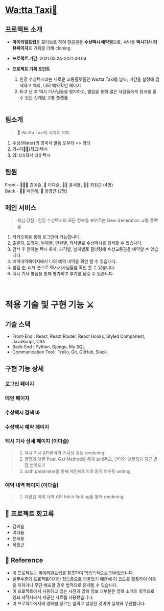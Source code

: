 # [Wa:tta Taxi🚤](https://youtu.be/1TwI_AG3N6Y)

## 프로젝트 소개
- **마이리얼트립**을 모티브로 하여 항공권을 **수상택시 예약권**으로, 숙박을 **택시기사 리뷰페이지**로 기획을 더해 cloning.
- **프로젝트 기간**: 2021.05.24-2021.06.04
- **프로젝트 기획 포인트**
  1. 한강 수상택시라는 새로운 교통플랫폼인 Wa:tta Taxi를 날짜, 기간을 설정해 검색하고 예약, 나의 예약확인 페이지
  2. 타고 난 후 택시 기사님들을 평가하고, 별점을 통해 많은 사람들에게 정보를 줄 수 있는 신개념 교통 플랫폼
  
  <br>

## 팀소개

>  🚤 Wa:tta Taxi의 세가지 의미 
  1. 수상(Water)의 영국식 발음 오우타 => 와타 
  2. 와~따👍🏻(최고)택시
  3. 와! 타!(와서 타!) 택시



## 팀원

Front - 🧚🏻‍♀️ 김예슬, 🐬 이다슬, 🧔🏻 윤세용, 🙋🏻 최원근 (4명) <br>
Back - 💃🏻 박은혜, 🐑 양영건 (2명)



## 메인 서비스

> 핵심 강점 : 한강 수상택시의 모든 정보를 보여주는 New Generation 교통 플랫폼
1. 카카오톡을 통해 로그인이 가능합니다. 
2. 출발지, 도착지, 날짜별, 인원별, 좌석별로 수상택시를 검색할 수 있습니다. 
3. 검색 후 원하는 택시 회사, 가격별, 날짜별로 필터링해 수상교통권을 예약할 수 있습니다. 
4. 예약내역페이지에서 나의 예약 내역을 확인 할 수 있습니다. 
5. 별점 순, 리뷰 순으로 택시기사님들을 확인 할 수 있습니다. 
6. 택시 기사 별점을 통해 평가하고 후기를 남길 수 있습니다. 

<br>

# 적용 기술 및 구현 기능 ⚔️
## 기술 스택
- Front-End : React, React Router, React Hooks, Styled Component, JavaScript, CRA
- Back-End : Python, Django, My SQL
- Communication Tool : Trello, Git, GitHub, Slack

## 구현 기능 상세
### 로그인 페이지 
### 메인 페이지
### 수상택시 검색 바
### 수상택시 예약 페이지
### 택시 기사 상세 페이지 (이다슬)
>1. 택시 기사 API받아와 기사님 정보 rendering
>2. 별점과 댓글 Post, Get Method를 통해 보내주고, 받아와 댓글창과 평균 별점 받아오기
>3. path parameter를 통해 메인페이지와 동적 라우팅 setting
### 예약 내역 페이지 (이다슬)
>1. 저장된 예약 내역 API fetch Setting을 통해 rendering

## 📝 프로젝트 회고록
- 김예슬
- 이다슬
- 윤세용
- 최원근

## 📢 Reference

- 이 프로젝트는 [마이리얼트립](https://www.myrealtrip.com/?utm_source=google&utm_medium=search_pc&utm_campaign=44443142579&utm_term=%EB%A7%88%EC%9D%B4%EB%A6%AC%EC%96%BC%ED%8A%B8%EB%A6%BD&gclid=Cj0KCQjwk4yGBhDQARIsACGfAeuAIh7kcexdFz1i6xNi2L-mwf0iC8-9ho5HQWvE8O7hbQPtukia4ocaApneEALw_wcB)를 참조하여 학습목적으로 만들었습니다.
- 실무수준의 프로젝트이지만 학습용으로 만들었기 때문에 이 코드를 활용하여 이득을 취하거나 무단 배포할 경우 법적으로 문제될 수 있습니다.
- 이 프로젝트에서 사용하고 있는 사진과 영화 정보 대부분은 영화 소개의 목적으로 영화 제작사에서 제공한 자료를 사용했습니다.
- 이 프로젝트에서의 영화별 장르는 임의로 설정한 것이며 실제와 무관합니다.


